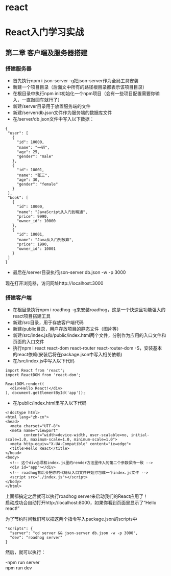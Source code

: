 # react
React入门学习实战
====
第二章 客户端及服务器搭建
----

### 搭建服务器

- 首先执行npm i json-server -g把json-server作为全局工具安装
- 新建一个项目目录（后面文中所有的路径根目录都表示该项目目录）
- 在根目录中执行npm init初始化一个npm项目（会有一些项目配置需要你输入，一直敲回车就行了）
- 新建/server目录用于放置服务端的文件
- 新建/server/db.json文件作为服务端的数据库文件
- 在/server/db.json文件中写入以下数据：
```
{
 "user": [
   {
     "id": 10000,
     "name": "一韬",
     "age": 25,
     "gender": "male"
   },
   {
     "id": 10001,
     "name": "张三",
     "age": 30,
     "gender": "female"
   }
 ],
 "book": [
   {
     "id": 10000,
     "name": "JavaScript从入门到精通",
     "price": 9990,
     "owner_id": 10000
   },
   {
     "id": 10001,
     "name": "Java从入门到放弃",
     "price": 1990,
     "owner_id": 10001
   }
 ]
}
```
- 最后在/server目录执行json-server db.json -w -p 3000

现在打开浏览器，访问网址http://localhost:3000

### 搭建客户端
- 在根目录执行npm i roadhog -g来安装roadhog，这是一个快速且功能强大的react项目搭建工具
- 新建/src目录，用于存放客户端代码
- 新建/public目录，用户存放项目的静态文件（图片等）
- 新建/src/index.js和/public/index.html两个文件，分别作为应用的入口文件和页面的入口文件
- 执行npm i react react-dom react-router react-router-dom -S，安装基本的react依赖(安装后将在package.json中写入相关依赖)
- 在/src/index.js中写入以下代码
```
import React from 'react';
import ReactDOM from 'react-dom';

ReactDOM.render((
  <div>Hello React!</div>
), document.getElementById('app'));

```

- 在/public/index.html里写入以下代码

```
<!doctype html>
<html lang="zh-cn">
<head>
  <meta charset="UTF-8">
  <meta name="viewport"
        content="width=device-width, user-scalable=no, initial-scale=1.0, maximum-scale=1.0, minimum-scale=1.0">
  <meta http-equiv="X-UA-Compatible" content="ie=edge">
  <title>Hello React</title>
</head>
<body>
  <!-- 这个div必须和index.js里的render方法里传入的第二个参数保持一致 -->
  <div id="app"></div>
  <!-- roadhog背后会把你的代码从入口文件开始打包成一个index.js文件 -->
  <script src="./index.js"></script>
</body>
</html>
```

上面都搞定之后就可以执行roadhog server来启动我们的React应用了！<br>
启动成功会自动打开http://localhost:8000，如果你看到页面里显示了”Hello react!”

为了节约时间我们可以把这两个指令写入package.json的scripts中

```
"scripts": {
  "server": "cd server && json-server db.json -w -p 3000",
  "dev": "roadhog server"
}
```
然后，就可以执行：

-npm run server<br>
npm run dev